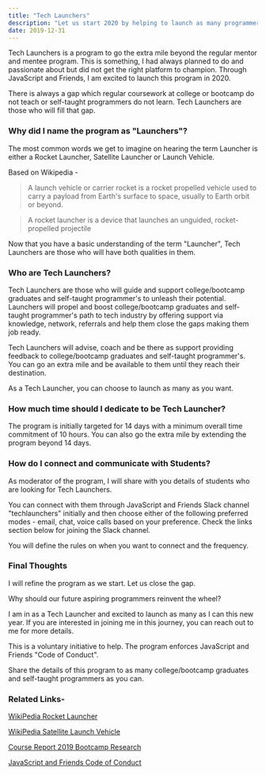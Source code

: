 ```yaml
---
title: "Tech Launchers"
description: "Let us start 2020 by helping to launch as many programmers. Are you in?"
date: 2019-12-31
---
```


Tech Launchers is a program to go the extra mile beyond the regular mentor and mentee program. This is something, I had always planned to do and passionate about but did not get the right platform to champion. Through JavaScript and Friends, I am excited to launch this program in 2020.

There is always a gap which regular coursework at college or bootcamp do not teach or self-taught programmers do not learn. Tech Launchers are those who will fill that gap.

### Why did I name the program as "Launchers"?

The most common words we get to imagine on hearing the term Launcher is either a Rocket Launcher, Satellite Launcher or Launch Vehicle. 

Based on Wikipedia - 

> A launch vehicle or carrier rocket is a rocket propelled vehicle used to carry a payload from Earth's surface to space, usually to Earth orbit or beyond.


> A rocket launcher is a device that launches an unguided, rocket-propelled projectile

Now that you have a basic understanding of the term "Launcher", Tech Launchers are those who will have both qualities in them.  



### Who are Tech Launchers?

Tech Launchers are those who will guide and support college/bootcamp graduates and self-taught programmer's to unleash their potential. Launchers will propel and boost college/bootcamp graduates and self-taught programmer's path to tech industry by offering support via knowledge, network, referrals and help them close the gaps making them job ready.

Tech Launchers will advise, coach and be there as support providing feedback to college/bootcamp graduates and self-taught programmer's. You can go an extra mile and be available to them until they reach their destination.

As a Tech Launcher, you can choose to launch as many as you want. 


### How much time should I dedicate to be Tech Launcher?

The program is initially targeted for 14 days with a minimum overall time commitment of 10 hours. You can also go the extra mile by extending the program beyond 14 days.


### How do I connect and communicate with Students?

As moderator of the program, I will share with you details of students who are looking for Tech Launchers. 

You can connect with them through JavaScript and Friends Slack channel "techlaunchers" initially and then choose either of the following preferred modes - email, chat, voice calls based on your preference. 
Check the links section below for joining the Slack channel.

You will define the rules on when you want to connect and the frequency.


### Final Thoughts

I will refine the program as we start. Let us close the gap. 

Why should our future aspiring programmers reinvent the wheel?

I am in as a Tech Launcher and excited to launch as many as I can this new year. If you are interested in joining me in this journey, you can reach out to me for more details. 

This is a voluntary initiative to help. The program enforces JavaScript and Friends "Code of Conduct".

Share the details of this program to as many college/bootcamp graduates and self-taught programmers as you can.


### Related Links-
<div class="notification is-info">
<p>
<a href="https://en.wikipedia.org/wiki/Rocket_launcher" target="_blank" rel="noopener noreferrer">WikiPedia Rocket Launcher</a>
</p>
<p>
<a href="https://en.wikipedia.org/wiki/Launch_vehicle" target="_blank" rel="noopener noreferrer">WikiPedia Satellite Launch Vehicle</a>
</p>
<p>
<a href="https://www.coursereport.com/reports/coding-bootcamp-market-size-research-2019" target="_blank" rel="noopener noreferrer">Course Report 2019 Bootcamp Research</a>
</p>
<p>
<a href="https://www.javascriptandfriends.com/codeofconduct" target="_blank" rel="noopener noreferrer">JavaScript and Friends Code of Conduct</a>
</p>
</div>
